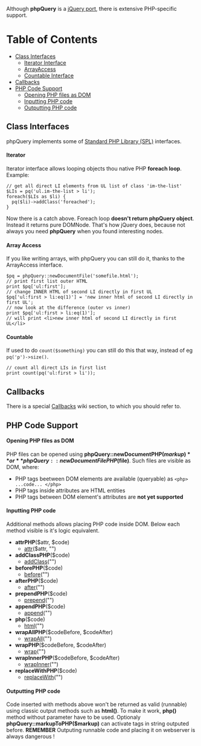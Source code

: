 Although **phpQuery** is a [jQuery port](http://code.google.com/p/phpquery/wiki/jQueryPortingState), there is extensive PHP-specific support.

# Table of Contents
  * [Class Interfaces](#Class_Interfaces.md)
    * [Iterator Interface](#Iterator.md)
    * [ArrayAccess](#Array_Access.md)
    * [Countable Interface](#Countable.md)
  * [Callbacks](http://code.google.com/p/phpquery/wiki/Callbacks)
  * [PHP Code Support](#PHP_Code_Support.md)
    * [Opening PHP files as DOM](#Opening_PHP_files_as_DOM.md)
    * [Inputting PHP code](#Inputting_PHP_code.md)
    * [Outputting PHP code](#Outputting_PHP_code.md)

## Class Interfaces
phpQuery implements some of [Standard PHP Library (SPL)](http://pl.php.net/spl) interfaces.
#### Iterator
Iterator interface allows looping objects thou native PHP **foreach loop**. Example:
```
// get all direct LI elements from UL list of class 'im-the-list'
$LIs = pq('ul.im-the-list > li');
foreach($LIs as $li) {
  pq($li)->addClass('foreached');
}
```
Now there is a catch above. Foreach loop **doesn't return phpQuery object**. Instead it returns pure DOMNode. That's how jQuery does, because not always you need **phpQuery** when you found interesting nodes.
#### Array Access
If you like writing arrays, with phpQuery you can still do it, thanks to the ArrayAccess interface.
```
$pq = phpQuery::newDocumentFile('somefile.html');
// print first list outer HTML
print $pq['ul:first'];
// change INNER HTML of second LI directly in first UL
$pq['ul:first > li:eq(1)'] = 'new inner html of second LI directly in first UL';
// now look at the difference (outer vs inner)
print $pq['ul:first > li:eq(1)'];
// will print <li>new inner html of second LI directly in first UL</li>
```
#### Countable
If used to do `count($something)` you can still do this that way, instead of eg `pq('p')->size()`.
```
// count all direct LIs in first list
print count(pq('ul:first > li'));
```
## Callbacks
There is a special [Callbacks](http://code.google.com/p/phpquery/wiki/Callbacks) wiki section, to which you should refer to.
## PHP Code Support
#### Opening PHP files as DOM
PHP files can be opened using **phpQuery::newDocumentPHP($markup)** or **phpQuery::newDocumentFilePHP($file)**. Such files are visible as DOM, where:
  * PHP tags beetween DOM elements are available (queryable) as `<php> ...code... </php>`
  * PHP tags inside attributes are HTML entities
  * PHP tags between DOM element's attributes are **not yet supported**
#### Inputting PHP code
Additional methods allows placing PHP code inside DOM. Below each method visible is it's logic equivalent.
  * **attrPHP**($attr, $code)
    * [attr](http://docs.jquery.com/Attributes/attr)($attr, "<?php $code ?>")
  * **addClassPHP**($code)
    * [addClass](http://docs.jquery.com/Attributes/addClass)("<?php $code ?>")
  * **beforePHP**($code)
    * [before](http://docs.jquery.com/Manipulation/before)("<?php $code ?>")
  * **afterPHP**($code)
    * [after](http://docs.jquery.com/Manipulation/after)("<?php $code ?>")
  * **prependPHP**($code)
    * [prepend](http://docs.jquery.com/Manipulation/prepend)("<?php $code ?>")
  * **appendPHP**($code)
    * [append](http://docs.jquery.com/Manipulation/append)("<?php $code ?>")
  * **php**($code)
    * [html](http://docs.jquery.com/Manipulation/html)("<?php $code ?>")
  * **wrapAllPHP**($codeBefore, $codeAfter)
    * [wrapAll](http://docs.jquery.com/Manipulation/wrapAll)("<?php $codeBefore?><?php $codeAfter ?>")
  * **wrapPHP**($codeBefore, $codeAfter)
    * [wrap](http://docs.jquery.com/Manipulation/wrap)("<?php $codeBefore?><?php $codeAfter ?>")
  * **wrapInnerPHP**($codeBefore, $codeAfter)
    * [wrapInner](http://docs.jquery.com/Manipulation/wrapInner)("<?php $codeBefore?><?php $codeAfter ?>")
  * **replaceWithPHP**($code)
    * [replaceWith](http://docs.jquery.com/Manipulation/replaceWith)("<?php $code ?>")
#### Outputting PHP code
Code inserted with methods above won't be returned as valid (runnable) using classic output methods such as **html()**. To make it work, **php()** method without parameter have to be used. Optionaly **phpQuery::markupToPHP($markup)** can activate tags in string outputed before.
**REMEMBER** Outputing runnable code and placing it on webserver is always dangerous !